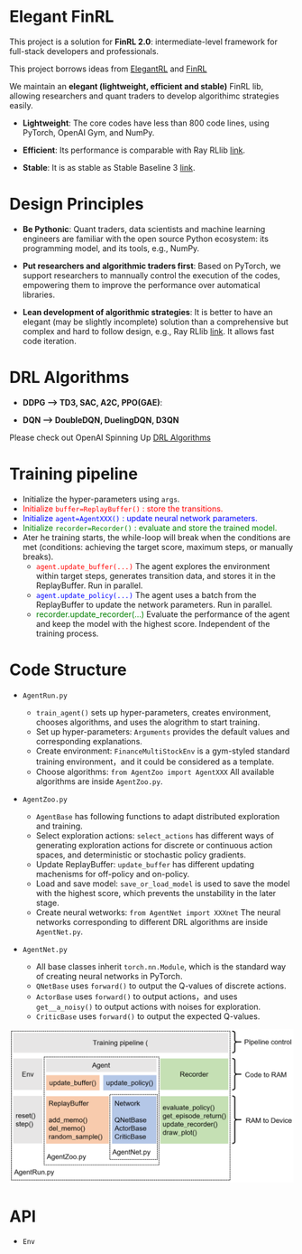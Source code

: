 # Elegant FinRL

  This project is a solution for **FinRL 2.0**: intermediate-level framework for full-stack developers and professionals. 
  
  This project borrows ideas from [ElegantRL](https://github.com/AI4Finance-LLC/ElegantRL) and [FinRL](https://github.com/AI4Finance-LLC/FinRL-Library)
  
  We maintain an **elegant (lightweight, efficient and stable)** FinRL lib, allowing researchers and quant traders to develop algorithimc strategies easily.
  
  + **Lightweight**: The core codes have less than 800 code lines, using PyTorch, OpenAI Gym, and NumPy.
  
  + **Efficient**: Its performance is comparable with Ray RLlib [link](https://github.com/ray-project/ray).
  
  + **Stable**: It is as stable as Stable Baseline 3 [link](https://github.com/DLR-RM/stable-baselines3).
  

# Design Principles

  + **Be Pythonic**: Quant traders, data scientists and machine learning engineers are familiar with the open source Python ecosystem: its programming model, and its tools, e.g., NumPy.
  
  + **Put researchers and algorithmic traders first**: Based on PyTorch, we support researchers to mannually control the execution of the codes, empowering them to improve the performance over automatical libraries.
  
  + **Lean development of algorithmic strategies**: It is better to have an elegant (may be slightly incomplete) solution than a comprehensive but complex and hard to follow design, e.g., Ray RLlib [link](https://github.com/ray-project/ray). It allows fast code iteration.
  
  
# DRL Algorithms

  + **DDPG --> TD3, SAC, A2C, PPO(GAE)**:
  
  + **DQN --> DoubleDQN, DuelingDQN, D3QN**
  
  Please check out OpenAI Spinning Up [DRL Algorithms](https://spinningup.openai.com/en/latest/index.html)


# Training pipeline

+ Initialize the hyper-parameters using `args`.
+ <span style="color:red">Initialize `buffer=ReplayBuffer()` : store the transitions.</span>
+ <span style="color:blue">Initialize `agent=AgentXXX()` : update neural network parameters.</span>
+ <span style="color:green">Initialize `recorder=Recorder()` : evaluate and store the trained model.</span>
+ Ater he training starts, the while-loop will break when the conditions are met (conditions: achieving the target score, maximum steps, or manually breaks).
  + <span style="color:red">`agent.update_buffer(...)`</span> The agent explores the environment within target steps, generates transition data, and stores it in the ReplayBuffer. Run in parallel.
  + <span style="color:blue">`agent.update_policy(...)` </span> The agent uses a batch from the ReplayBuffer to update the network parameters. Run in parallel.
  + <span style="color:green">recorder.update_recorder(...)</span> Evaluate the performance of the agent and keep the model with the highest score. Independent of the training process.


# Code Structure

  + `AgentRun.py`
    + `train_agent()` sets up hyper-parameters, creates environment, chooses algorithms, and uses the alogrithm to start training.
    + Set up hyper-parameters: `Arguments` provides the default values and corresponding explanations.    
    + Create environment: `FinanceMultiStockEnv` is a gym-styled standard training environment，and it could be considered as a template.    
    + Choose algorithms: `from AgentZoo import AgentXXX` All available algorithms are inside `AgentZoo.py`.

  + `AgentZoo.py`
    + `AgentBase` has following functions to adapt distributed exploration and training.
    + Select exploration actions: `select_actions` has different ways of generating exploration actions for discrete or continuous action spaces, and deterministic or stochastic policy gradients.
    + Update ReplayBuffer: `update_buffer` has different updating machenisms for off-policy and on-policy.
    + Load and save model: `save_or_load_model` is used to save the model with the highest score, which prevents the unstability in the later stage.
    + Create neural wetworks: `from AgentNet import XXXnet` The neural networks corresponding to different DRL algorithms are inside `AgentNet.py`.

  + `AgentNet.py`
    + All base classes inherit `torch.nn.Module`, which is the standard way of creating neural networks in PyTorch.
    + `QNetBase` uses `forward()` to output the Q-values of discrete actions.
    + `ActorBase` uses `forward()` to output actions，and uses `get__a_noisy()` to output actions with noises for exploration.
    + `CriticBase` uses `forward()` to output the expected Q-values.


![pipeline](./Readme/pipeline.png)

# API

  + `Env`


